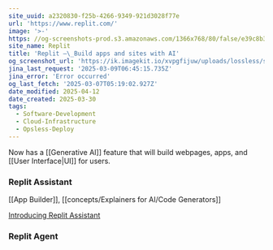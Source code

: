 ```yaml
---
site_uuid: a2320830-f25b-4266-9349-921d3028f77e
url: 'https://www.replit.com/'
image: '>-'
https: //og-screenshots-prod.s3.amazonaws.com/1366x768/80/false/e39c8b31528100188ae439afe37b8fe7322fdbb176cb5a125b2c88d9bce8d334.jpeg
site_name: Replit
title: 'Replit –\_Build apps and sites with AI'
og_screenshot_url: 'https://ik.imagekit.io/xvpgfijuw/uploads/lossless/screenshots/20250604_Replit_og_screenshot.jpeg'
jina_last_request: '2025-03-09T06:45:15.735Z'
jina_error: 'Error occurred'
og_last_fetch: '2025-03-07T05:19:02.927Z'
date_modified: 2025-04-12
date_created: 2025-03-30
tags:
  - Software-Development
  - Cloud-Infrastructure
  - Opsless-Deploy
---
```


Now has a [[Generative AI]] feature that will build webpages, apps, and [[User Interface|UI]] for users.

### Replit Assistant
[[App Builder]], [[concepts/Explainers for AI/Code Generators]]

[Introducing Replit Assistant](https://youtu.be/fxiVDlylORQ?si=HRQ85Vq-G_ZtRy5R)

### Replit Agent